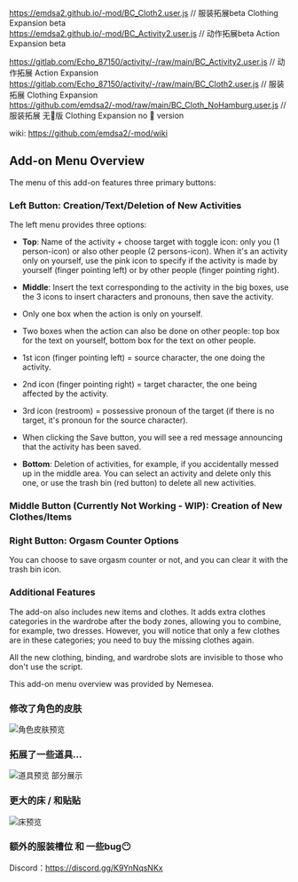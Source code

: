 https://emdsa2.github.io/-mod/BC_Cloth2.user.js          // 服装拓展beta Clothing Expansion beta  
https://emdsa2.github.io/-mod/BC_Activity2.user.js          // 动作拓展beta Action Expansion  beta  

https://gitlab.com/Echo_87150/activity/-/raw/main/BC_Activity2.user.js   // 动作拓展 Action Expansion  
https://gitlab.com/Echo_87150/activity/-/raw/main/BC_Cloth2.user.js      // 服装拓展 Clothing Expansion  
https://github.com/emdsa2/-mod/raw/main/BC_Cloth_NoHamburg.user.js       // 服装拓展 无🍔版  Clothing Expansion no 🍔 version  

wiki: https://github.com/emdsa2/-mod/wiki

## Add-on Menu Overview

The menu of this add-on features three primary buttons:

### Left Button: Creation/Text/Deletion of New Activities

The left menu provides three options:

- **Top**: Name of the activity + choose target with toggle icon: only you (1 person-icon) or also other people (2 persons-icon).    When it's an activity only on yourself, use the pink icon to specify if the activity is made by yourself (finger pointing left) or by other people (finger pointing right).

- **Middle**: Insert the text corresponding to the activity in the big boxes, use the 3 icons to insert characters and pronouns, then save the activity.
- Only one box when the action is only on yourself.
- Two boxes when the action can also be done on other people: top box for the text on yourself, bottom box for the text on other people.
- 1st icon (finger pointing left) = source character, the one doing the activity.
- 2nd icon (finger pointing right) = target character, the one being affected by the activity.
- 3rd icon (restroom) = possessive pronoun of the target (if there is no target, it's pronoun for the source character).
- When clicking the Save button, you will see a red message announcing that the activity has been saved.

- **Bottom**: Deletion of activities, for example, if you accidentally messed up in the middle area.    You can select an activity and delete only this one, or use the trash bin (red button) to delete all new activities.

### Middle Button (Currently Not Working - WIP): Creation of New Clothes/Items

### Right Button: Orgasm Counter Options

You can choose to save orgasm counter or not, and you can clear it with the trash bin icon.

### Additional Features

The add-on also includes new items and clothes.    It adds extra clothes categories in the wardrobe after the body zones, allowing you to combine, for example, two dresses.    However, you will notice that only a few clothes are in these categories;    you need to buy the missing clothes again.

All the new clothing, binding, and wardrobe slots are invisible to those who don't use the script.

This add-on menu overview was provided by Nemesea.


### 修改了角色的皮肤
![角色皮肤预览](https://emdsa2.github.io/-mod/ck/皮肤修改.png)

### 拓展了一些道具...
![道具预览](https://emdsa2.github.io/-mod/ck/道具.png) 部分展示

### 更大的床 / 和贴贴
![床预览](https://emdsa2.github.io/-mod/ck/合并.png)

### 额外的服装槽位 和 一些bug😶
Discord：https://discord.gg/K9YnNqsNKx
